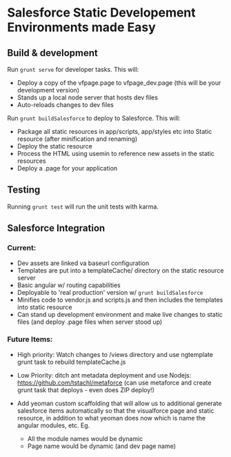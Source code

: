 # Salesforce Static Developement Environments made Easy

## Build & development

Run `grunt serve` for developer tasks. This will:

- Deploy a copy of the vfpage.page to vfpage_dev.page (this will be your development version)
- Stands up a local node server that hosts dev files
- Auto-reloads changes to dev files

Run `grunt buildSalesforce` to deploy to Salesforce. This will:

- Package all static resources in app/scripts, app/styles etc into Static resource (after minification and renaming)
- Deploy the static resource
- Process the HTML using usemin to reference new assets in the static resources
- Deploy a .page for your application

## Testing

Running `grunt test` will run the unit tests with karma.

## Salesforce Integration

### Current:
- Dev assets are linked va baseurl configuration
- Templates are put into a templateCache/ directory on the static resource server
- Basic angular w/ routing capabilities
- Deployable to 'real production' version w/ `grunt buildSalesforce`
- Minifies code to vendor.js and scripts.js and then includes the templates into static resource
- Can stand up development environment and make live changes to static files (and deploy .page files when server stood up)

### Future Items:

- High priority: Watch changes to /views directory and use ngtemplate grunt task to rebuild templateCache.js

- Low Priority: ditch ant metadata deployment and use Nodejs: https://github.com/tstachl/metaforce (can use metaforce and create grunt task that deploys - even does ZIP deploy!)

- Add yeoman custom scaffolding that will allow us to additional generate salesforce items automatically so that the visualforce page and static resource, in addition to what yeoman does now which is name the angular modules, etc. Eg.
  - All the module names would be dynamic
  - Page name would be dynamic (and dev page name)

